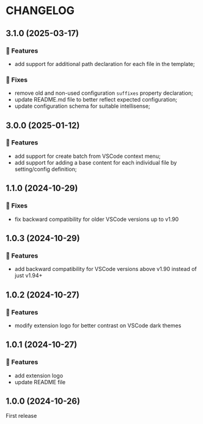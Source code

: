 # CHANGELOG

## 3.1.0 (2025-03-17)

### 🚀 Features

- add support for additional path declaration for each file in the template;

### 🐛 Fixes

- remove old and non-used configuration `suffixes` property declaration;
- update README.md file to better reflect expected configuration;
- update configuration schema for suitable intellisense;

## 3.0.0 (2025-01-12)

### 🚀 Features

- add support for create batch from VSCode context menu;
- add support for adding a base content for each individual file by setting/config definition;

## 1.1.0 (2024-10-29)

### 🐛 Fixes

- fix backward compatibility for older VSCode versions up to v1.90

## 1.0.3 (2024-10-29)

### 🚀 Features

- add backward compatibility for VSCode versions above v1.90 instead of just v1.94+

## 1.0.2 (2024-10-27)

### 🚀 Features

- modify extension logo for better contrast on VSCode dark themes

## 1.0.1 (2024-10-27)

### 🚀 Features

- add extension logo
- update README file

## 1.0.0 (2024-10-26)

First release